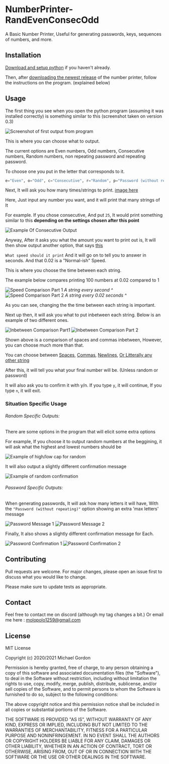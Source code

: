 # NumberPrinter-RandEvenConsecOdd
A Basic Number Printer, Useful for generating passwords, keys, sequences of numbers, and more.

## Installation
[Download and setup python](https://www.python.org/downloads/) if you haven't already.

Then, after [downloading the newest release](https://github.com/JasonDerulo1259/NumberPrinter-RandEvenConsecOdd/releases) of the number printer, follow the instructions on the program. (explained below)

## Usage
The first thing you see when you open the python program (assuming it was installed correctly) is something similar to this
(screenshot taken on version 0.3)

![Screenshot of first output from program](https://i.imgur.com/B5FHjGi.png)

This is where you can choose what to output.

The current options are Even numbers, Odd numbers, Consecutive numbers, Random numbers, non repeating password and repeating password.

To choose one you put in the letter that corresponds to it.
```python
e="Even", o="Odd", c="Consecutive", r="Random", p="Password (without repeating)", pr="Password (with repeating)"
```
Next, It will ask you how many times/strings to print. [image here](https://i.imgur.com/rIYxWV5.png)

Here, Just input any number you want, and it will print that many strings of It

For example. If you chose consecutive, And put `25`, 
It would print something similar to this **depending on the settings chosen after this point**

![Example Of Consecutive Output](https://i.imgur.com/dlFIE0t.png)

Anyway, After it asks you what the amount you want to print out is, It will then show output another option, that says [this](https://i.imgur.com/nWjp7WY.png)

`What speed should it print`
And it will go on to tell you to answer in seconds. And that 0.02 is a "Normal-ish" Speed.

This is where you choose the time between each string. 

The example below compares printing 100 numbers at 0.02 compared to 1

![Speed Comparison Part 1](https://i.imgur.com/UJUzBYG.gif) *A string every second ^*
![Speed Comparison Part 2](https://i.imgur.com/DaWzblC.gif) *A string every 0.02 seconds ^*

As you can see, changing the the time between each string is important.

Next up then, it will ask you what to put inbetween each string. 
Below is an example of two different ones.

![Inbetween Comparison Part1](https://i.imgur.com/heykgJU.png) ![Inbetween Comparison Part 2](https://i.imgur.com/PQsATPn.png)

Shown above is a comparison of spaces and commas inbetween, However, you can choose much more than that.

You can choose between [Spaces](https://i.imgur.com/heykgJU.png), [Commas](https://i.imgur.com/PQsATPn.png), [Newlines](https://i.imgur.com/m5Ap9xN.png), [Or Litterally any other string](https://i.imgur.com/3ATHUY0.png)

After this, it will tell you what your final number will be. (Unless random or password)

It will also ask you to confirm it with y/n. If you type `y`, it will continue, If you type `n`, it will exit.

### Situation Specific Usage
###### Random Specific Outputs:

There are some options in the program that will elicit some extra options

For example, If you choose it to output random numbers at the beggining, it will ask what the highest and lowest numbers should be

![Example of high/low cap for random](https://i.imgur.com/0nKZkSG.png)

It will also output a slightly different confirmation message

![Example of random confirmation](https://i.imgur.com/Rzt26jh.png)

###### Password Specific Outputs:

When generating passwords, It will ask how many letters it will have, With the `"Password (without repeating)"` option showing an extra 'max letters' message

![Password Message 1](https://i.imgur.com/rSlhghb.png)
![Password Message 2](https://i.imgur.com/JitmXBs.png)

Finally, It also shows a slightly different confirmation message for Each.

![Password Confirmation 1](https://i.imgur.com/S2HBZw3.png)
![Password Confirmation 2](https://i.imgur.com/XCfEBll.png)

## Contributing
Pull requests are welcome. For major changes, please open an issue first to discuss what you would like to change.

Please make sure to update tests as appropriate.

## Contact

Feel free to contact me on discord (although my tag changes a bit.) Or email me here : molopolo1259@gmail.com

## License

MIT License

Copyright (c) 2020/2021 Michael Gordon

Permission is hereby granted, free of charge, to any person obtaining a copy
of this software and associated documentation files (the "Software"), to deal
in the Software without restriction, including without limitation the rights
to use, copy, modify, merge, publish, distribute, sublicense, and/or sell
copies of the Software, and to permit persons to whom the Software is
furnished to do so, subject to the following conditions:

The above copyright notice and this permission notice shall be included in all
copies or substantial portions of the Software.

THE SOFTWARE IS PROVIDED "AS IS", WITHOUT WARRANTY OF ANY KIND, EXPRESS OR
IMPLIED, INCLUDING BUT NOT LIMITED TO THE WARRANTIES OF MERCHANTABILITY,
FITNESS FOR A PARTICULAR PURPOSE AND NONINFRINGEMENT. IN NO EVENT SHALL THE
AUTHORS OR COPYRIGHT HOLDERS BE LIABLE FOR ANY CLAIM, DAMAGES OR OTHER
LIABILITY, WHETHER IN AN ACTION OF CONTRACT, TORT OR OTHERWISE, ARISING FROM,
OUT OF OR IN CONNECTION WITH THE SOFTWARE OR THE USE OR OTHER DEALINGS IN THE
SOFTWARE.
